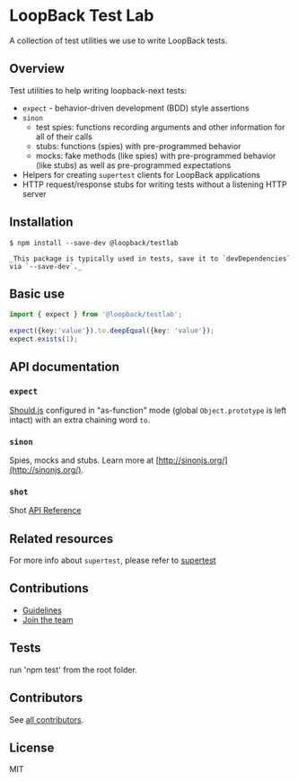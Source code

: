 # LoopBack Test Lab

A collection of test utilities we use to write LoopBack tests.

## Overview

Test utilities to help writing loopback-next tests:
- `expect` - behavior-driven development (BDD) style assertions
- `sinon`
   - test spies: functions recording arguments and other information for all of their calls
   - stubs: functions (spies) with pre-programmed behavior
   - mocks: fake methods (like spies) with pre-programmed behavior (like stubs) as well as pre-programmed expectations
- Helpers for creating `supertest` clients for LoopBack applications
- HTTP request/response stubs for writing tests without a listening HTTP server

## Installation

```
$ npm install --save-dev @loopback/testlab
```
```
_This package is typically used in tests, save it to `devDependencies` via `--save-dev`._
```

## Basic use

```ts
import { expect } from '@loopback/testlab';

expect({key:'value'}).to.deepEqual({key: 'value'});
expect.exists(1);
```

## API documentation

### `expect`

[Should.js](https://shouldjs.github.io/) configured in "as-function" mode
(global `Object.prototype` is left intact) with an extra chaining word `to`.

### `sinon`

Spies, mocks and stubs. Learn more at [http://sinonjs.org/](http://sinonjs.org/).

### `shot`

Shot [API Reference](https://github.com/hapijs/shot/blob/master/API.md)

## Related resources

For more info about `supertest`, please refer to [supertest](https://www.npmjs.com/package/supertest)

## Contributions

- [Guidelines](https://github.com/strongloop/loopback-next/wiki/Contributing##guidelines)
- [Join the team](https://github.com/strongloop/loopback-next/issues/110)

## Tests

run 'npm test' from the root folder.

## Contributors

See [all contributors](https://github.com/strongloop/loopback-next/graphs/contributors).

## License

MIT
